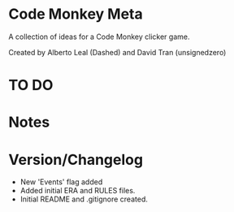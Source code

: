# Code Monkey Meta #

A collection of ideas for a Code Monkey clicker game.

Created by Alberto Leal (Dashed) and David Tran (unsignedzero)

# TO DO #

# Notes #

# Version/Changelog #

* New 'Events' flag added
* Added initial ERA and RULES files.
* Initial README and .gitignore created.
